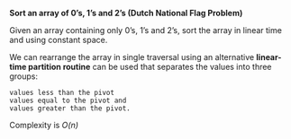 **Sort an array of 0’s, 1’s and 2’s (Dutch National Flag Problem)**

Given an array containing only 0’s, 1’s and 2’s, sort the array in linear time and using constant space.

We can rearrange the array in single traversal using an alternative <strong>linear-time partition routine</strong> can be used that separates the values into three groups:

    values less than the pivot
    values equal to the pivot and
    values greater than the pivot.
    
Complexity is _O(n)_
